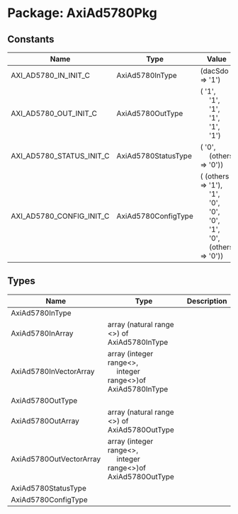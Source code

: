 # Package: AxiAd5780Pkg

## Constants

| Name                     | Type                | Value                                                                                                                                                                                                                                                                                                                                                                          | Description |
| ------------------------ | ------------------- | ------------------------------------------------------------------------------------------------------------------------------------------------------------------------------------------------------------------------------------------------------------------------------------------------------------------------------------------------------------------------------ | ----------- |
| AXI_AD5780_IN_INIT_C     | AxiAd5780InType     |  (dacSdo => '1')                                                                                                                                                                                                                                                                                                                                                               |             |
| AXI_AD5780_OUT_INIT_C    | AxiAd5780OutType    |  (       '1',<br><span style="padding-left:20px">       '1',<br><span style="padding-left:20px">       '1',<br><span style="padding-left:20px">       '1',<br><span style="padding-left:20px">       '1',<br><span style="padding-left:20px">       '1')                                                                                                                       |             |
| AXI_AD5780_STATUS_INIT_C | AxiAd5780StatusType |  (       '0',<br><span style="padding-left:20px">       (others => '0'))                                                                                                                                                                                                                                                                                                       |             |
| AXI_AD5780_CONFIG_INIT_C | AxiAd5780ConfigType |  (       (others => '1'),<br><span style="padding-left:20px">       '1',<br><span style="padding-left:20px">       '0',<br><span style="padding-left:20px">       '0',<br><span style="padding-left:20px">       '0',<br><span style="padding-left:20px">       '1',<br><span style="padding-left:20px">       '0',<br><span style="padding-left:20px">       (others => '0')) |             |
## Types

| Name                    | Type                                                                                             | Description |
| ----------------------- | ------------------------------------------------------------------------------------------------ | ----------- |
| AxiAd5780InType         |                                                                                                  |             |
| AxiAd5780InArray        | array (natural range <>) of AxiAd5780InType                                                      |             |
| AxiAd5780InVectorArray  | array (integer range<>,<br><span style="padding-left:20px"> integer range<>)of AxiAd5780InType   |             |
| AxiAd5780OutType        |                                                                                                  |             |
| AxiAd5780OutArray       | array (natural range <>) of AxiAd5780OutType                                                     |             |
| AxiAd5780OutVectorArray | array (integer range<>,<br><span style="padding-left:20px"> integer range<>)of AxiAd5780OutType  |             |
| AxiAd5780StatusType     |                                                                                                  |             |
| AxiAd5780ConfigType     |                                                                                                  |             |
